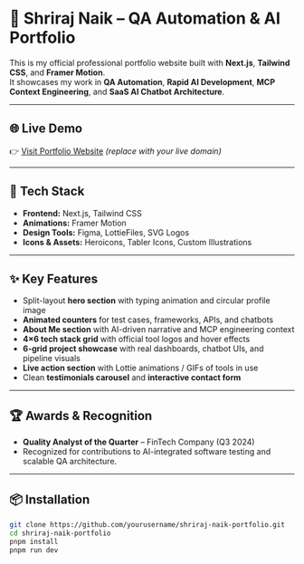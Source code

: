 # 🚀 Shriraj Naik – QA Automation & AI Portfolio

This is my official professional portfolio website built with **Next.js**, **Tailwind CSS**, and **Framer Motion**.  
It showcases my work in **QA Automation**, **Rapid AI Development**, **MCP Context Engineering**, and **SaaS AI Chatbot Architecture**.

---

## 🌐 Live Demo
👉 [Visit Portfolio Website](https://yourdomain.com) *(replace with your live domain)*

---

## 📌 Tech Stack

- **Frontend:** Next.js, Tailwind CSS
- **Animations:** Framer Motion
- **Design Tools:** Figma, LottieFiles, SVG Logos
- **Icons & Assets:** Heroicons, Tabler Icons, Custom Illustrations

---

## ✨ Key Features

- Split-layout **hero section** with typing animation and circular profile image
- **Animated counters** for test cases, frameworks, APIs, and chatbots
- **About Me section** with AI-driven narrative and MCP engineering context
- **4×6 tech stack grid** with official tool logos and hover effects
- **6-grid project showcase** with real dashboards, chatbot UIs, and pipeline visuals
- **Live action section** with Lottie animations / GIFs of tools in use
- Clean **testimonials carousel** and **interactive contact form**

---

## 🏆 Awards & Recognition

- **Quality Analyst of the Quarter** – FinTech Company (Q3 2024)
- Recognized for contributions to AI-integrated software testing and scalable QA architecture.

---

## 📦 Installation

```bash
git clone https://github.com/yourusername/shriraj-naik-portfolio.git
cd shriraj-naik-portfolio
pnpm install
pnpm run dev
